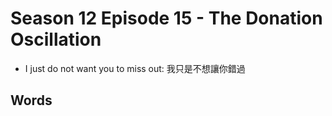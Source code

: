 # Season 12 Episode 15 - The Donation Oscillation

- I just do not want you to miss out: 我只是不想讓你錯過

## Words

